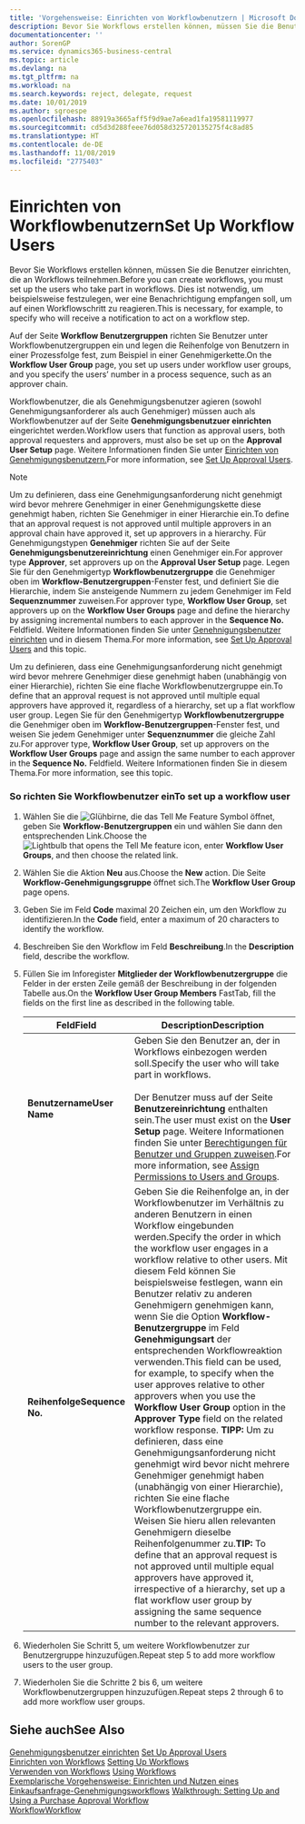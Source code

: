 ```yaml
---
title: 'Vorgehensweise: Einrichten von Workflowbenutzern | Microsoft Docs'
description: Bevor Sie Workflows erstellen können, müssen Sie die Benutzer einrichten, die an Workflows teilnehmen. Dies ist notwendig, um beispielsweise festzulegen, wer eine Benachrichtigung empfangen soll, um auf einen Workflowschritt zu reagieren.
documentationcenter: ''
author: SorenGP
ms.service: dynamics365-business-central
ms.topic: article
ms.devlang: na
ms.tgt_pltfrm: na
ms.workload: na
ms.search.keywords: reject, delegate, request
ms.date: 10/01/2019
ms.author: sgroespe
ms.openlocfilehash: 88919a3665aff5f9d9ae7a6ead1fa19581119977
ms.sourcegitcommit: cd5d3d288feee76d058d325720135275f4c8ad85
ms.translationtype: HT
ms.contentlocale: de-DE
ms.lasthandoff: 11/08/2019
ms.locfileid: "2775403"
---
```

# <a name="set-up-workflow-users"></a><span data-ttu-id="d75f0-104">Einrichten von Workflowbenutzern</span><span class="sxs-lookup"><span data-stu-id="d75f0-104">Set Up Workflow Users</span></span>
<span data-ttu-id="d75f0-105">Bevor Sie Workflows erstellen können, müssen Sie die Benutzer einrichten, die an Workflows teilnehmen.</span><span class="sxs-lookup"><span data-stu-id="d75f0-105">Before you can create workflows, you must set up the users who take part in workflows.</span></span> <span data-ttu-id="d75f0-106">Dies ist notwendig, um beispielsweise festzulegen, wer eine Benachrichtigung empfangen soll, um auf einen Workflowschritt zu reagieren.</span><span class="sxs-lookup"><span data-stu-id="d75f0-106">This is necessary, for example, to specify who will receive a notification to act on a workflow step.</span></span>  

<span data-ttu-id="d75f0-107">Auf der Seite  **Workflow Benutzergruppen** richten Sie Benutzer unter Workflowbenutzergruppen ein und legen die Reihenfolge von Benutzern in einer Prozessfolge fest, zum Beispiel in einer Genehmigerkette.</span><span class="sxs-lookup"><span data-stu-id="d75f0-107">On the **Workflow User Group** page, you set up users under workflow user groups, and you specify the users’ number in a process sequence, such as an approver chain.</span></span>  

<span data-ttu-id="d75f0-108">Workflowbenutzer, die als Genehmigungsbenutzer agieren (sowohl Genehmigungsanforderer als auch Genehmiger) müssen auch als Workflowbenutzer auf der Seite **Genehmigungsbenutzuer einrichten** eingerichtet werden.</span><span class="sxs-lookup"><span data-stu-id="d75f0-108">Workflow users that function as approval users, both approval requesters and approvers, must also be set up on the **Approval User Setup** page.</span></span> <span data-ttu-id="d75f0-109">Weitere Informationen finden Sie unter [Einrichten von Genehmigungsbenutzern.](across-how-to-set-up-approval-users.md)</span><span class="sxs-lookup"><span data-stu-id="d75f0-109">For more information, see [Set Up Approval Users](across-how-to-set-up-approval-users.md).</span></span>  

> [!NOTE]  
>  <span data-ttu-id="d75f0-110">Um zu definieren, dass eine Genehmigungsanforderung nicht genehmigt wird bevor mehrere Genehmiger in einer Genehmigungskette diese genehmigt haben, richten Sie Genehmiger in einer Hierarchie ein.</span><span class="sxs-lookup"><span data-stu-id="d75f0-110">To define that an approval request is not approved until multiple approvers in an approval chain have approved it, set up approvers in a hierarchy.</span></span> <span data-ttu-id="d75f0-111">Für Genehmigungstypen **Genehmiger** richten Sie  auf der Seite **Genehmigungsbenutzereinrichtung** einen Genehmiger ein.</span><span class="sxs-lookup"><span data-stu-id="d75f0-111">For approver type **Approver**, set approvers up on the **Approval User Setup** page.</span></span> <span data-ttu-id="d75f0-112">Legen Sie für den Genehmigertyp **Workflowbenutzergruppe** die Genehmiger oben im **Workflow-Benutzergruppen**-Fenster fest, und definiert Sie die Hierarchie, indem Sie ansteigende Nummern zu jedem Genehmiger im Feld **Sequenznummer** zuweisen.</span><span class="sxs-lookup"><span data-stu-id="d75f0-112">For approver type, **Workflow User Group**, set approvers up on the **Workflow User Groups** page and define the hierarchy by assigning incremental numbers to each approver in the **Sequence No.**</span></span> <span data-ttu-id="d75f0-113">Feld</span><span class="sxs-lookup"><span data-stu-id="d75f0-113">field.</span></span> <span data-ttu-id="d75f0-114">Weitere Informationen finden Sie unter [Genehnigungsbenutzer einrichten](across-how-to-set-up-approval-users.md) und in diesem Thema.</span><span class="sxs-lookup"><span data-stu-id="d75f0-114">For more information, see [Set Up Approval Users](across-how-to-set-up-approval-users.md) and this topic.</span></span>  
>   
>  <span data-ttu-id="d75f0-115">Um zu definieren, dass eine Genehmigungsanforderung nicht genehmigt wird bevor mehrere Genehmiger diese genehmigt haben (unabhängig von einer Hierarchie), richten Sie eine flache Workflowbenutzergruppe ein.</span><span class="sxs-lookup"><span data-stu-id="d75f0-115">To define that an approval request is not approved until multiple equal approvers have approved it, regardless of a hierarchy, set up a flat workflow user group.</span></span> <span data-ttu-id="d75f0-116">Legen Sie für den Genehmigertyp **Workflowbenutzergruppe** die Genehmiger oben im **Workflow-Benutzergruppen**-Fenster fest, und weisen Sie jedem Genehmiger unter **Sequenznummer** die gleiche Zahl zu.</span><span class="sxs-lookup"><span data-stu-id="d75f0-116">For approver type, **Workflow User Group**, set up approvers on the **Workflow User Groups** page and assign the same number to each approver in the **Sequence No.**</span></span> <span data-ttu-id="d75f0-117">Feld</span><span class="sxs-lookup"><span data-stu-id="d75f0-117">field.</span></span> <span data-ttu-id="d75f0-118">Weitere Informationen finden Sie in diesem Thema.</span><span class="sxs-lookup"><span data-stu-id="d75f0-118">For more information, see this topic.</span></span>  

### <a name="to-set-up-a-workflow-user"></a><span data-ttu-id="d75f0-119">So richten Sie Workflowbenutzer ein</span><span class="sxs-lookup"><span data-stu-id="d75f0-119">To set up a workflow user</span></span>  

1. <span data-ttu-id="d75f0-120">Wählen Sie die ![Glühbirne, die das Tell Me Feature](media/ui-search/search_small.png "Tell Me-Funktion") Symbol öffnet, geben Sie **Workflow-Benutzergruppen** ein und wählen Sie dann den entsprechenden Link.</span><span class="sxs-lookup"><span data-stu-id="d75f0-120">Choose the ![Lightbulb that opens the Tell Me feature](media/ui-search/search_small.png "Tell me what you want to do") icon, enter **Workflow User Groups**, and then choose the related link.</span></span>  
2. <span data-ttu-id="d75f0-121">Wählen Sie die Aktion **Neu** aus.</span><span class="sxs-lookup"><span data-stu-id="d75f0-121">Choose the **New** action.</span></span> <span data-ttu-id="d75f0-122">Die Seite **Workflow-Genehmigungsgruppe** öffnet sich.</span><span class="sxs-lookup"><span data-stu-id="d75f0-122">The **Workflow User Group** page opens.</span></span>  
3. <span data-ttu-id="d75f0-123">Geben Sie im Feld **Code** maximal 20 Zeichen ein, um den Workflow zu identifizieren.</span><span class="sxs-lookup"><span data-stu-id="d75f0-123">In the **Code** field, enter a maximum of 20 characters to identify the workflow.</span></span>  
4. <span data-ttu-id="d75f0-124">Beschreiben Sie den Workflow im Feld **Beschreibung**.</span><span class="sxs-lookup"><span data-stu-id="d75f0-124">In the **Description** field, describe the workflow.</span></span>  
5. <span data-ttu-id="d75f0-125">Füllen Sie im Inforegister **Mitglieder der Workflowbenutzergruppe** die Felder in der ersten Zeile gemäß der Beschreibung in der folgenden Tabelle aus.</span><span class="sxs-lookup"><span data-stu-id="d75f0-125">On the **Workflow User Group Members** FastTab, fill the fields on the first line as described in the following table.</span></span>  

    |<span data-ttu-id="d75f0-126">Feld</span><span class="sxs-lookup"><span data-stu-id="d75f0-126">Field</span></span>|<span data-ttu-id="d75f0-127">Description</span><span class="sxs-lookup"><span data-stu-id="d75f0-127">Description</span></span>|  
    |---------------------------------|---------------------------------------|  
    |<span data-ttu-id="d75f0-128">**Benutzername**</span><span class="sxs-lookup"><span data-stu-id="d75f0-128">**User Name**</span></span>|<span data-ttu-id="d75f0-129">Geben Sie den Benutzer an, der in Workflows einbezogen werden soll.</span><span class="sxs-lookup"><span data-stu-id="d75f0-129">Specify the user who will take part in workflows.</span></span><br /><br /> <span data-ttu-id="d75f0-130">Der Benutzer muss auf der Seite **Benutzereinrichtung** enthalten sein.</span><span class="sxs-lookup"><span data-stu-id="d75f0-130">The user must exist on the **User Setup** page.</span></span> <span data-ttu-id="d75f0-131">Weitere Informationen finden Sie unter [Berechtigungen für Benutzer und Gruppen zuweisen](ui-define-granular-permissions.md).</span><span class="sxs-lookup"><span data-stu-id="d75f0-131">For more information, see [Assign Permissions to Users and Groups](ui-define-granular-permissions.md).</span></span>|  
    |<span data-ttu-id="d75f0-132">**Reihenfolge**</span><span class="sxs-lookup"><span data-stu-id="d75f0-132">**Sequence No.**</span></span>|<span data-ttu-id="d75f0-133">Geben Sie die Reihenfolge an, in der Workflowbenutzer im Verhältnis zu anderen Benutzern in einen Workflow eingebunden werden.</span><span class="sxs-lookup"><span data-stu-id="d75f0-133">Specify the order in which the workflow user engages in a workflow relative to other users.</span></span> <span data-ttu-id="d75f0-134">Mit diesem Feld können Sie beispielsweise festlegen, wann ein Benutzer relativ zu anderen Genehmigern genehmigen kann, wenn Sie die Option **Workflow-Benutzergruppe** im Feld **Genehmigungsart** der entsprechenden Workflowreaktion verwenden.</span><span class="sxs-lookup"><span data-stu-id="d75f0-134">This field can be used, for example, to specify when the user approves relative to other approvers when you use the **Workflow User Group** option in the **Approver Type** field on the related workflow response.</span></span> <span data-ttu-id="d75f0-135">**TIPP:** Um zu definieren, dass eine Genehmigungsanforderung nicht genehmigt wird bevor nicht mehrere Genehmiger genehmigt haben (unabhängig von einer Hierarchie), richten Sie eine flache Workflowbenutzergruppe ein. Weisen Sie hieru allen relevanten Genehmigern dieselbe Reihenfolgenummer zu.</span><span class="sxs-lookup"><span data-stu-id="d75f0-135">**TIP:**  To define that an approval request is not approved until multiple equal approvers have approved it, irrespective of a hierarchy, set up a flat workflow user group by assigning the same sequence number to the relevant approvers.</span></span>|  
6. <span data-ttu-id="d75f0-136">Wiederholen Sie Schritt 5, um weitere Workflowbenutzer zur Benutzergruppe hinzuzufügen.</span><span class="sxs-lookup"><span data-stu-id="d75f0-136">Repeat step 5 to add more workflow users to the user group.</span></span>  
7. <span data-ttu-id="d75f0-137">Wiederholen Sie die Schritte 2 bis 6, um weitere Workflowbenutzergruppen hinzuzufügen.</span><span class="sxs-lookup"><span data-stu-id="d75f0-137">Repeat steps 2 through 6 to add more workflow user groups.</span></span>  

## <a name="see-also"></a><span data-ttu-id="d75f0-138">Siehe auch</span><span class="sxs-lookup"><span data-stu-id="d75f0-138">See Also</span></span>  
<span data-ttu-id="d75f0-139">[Genehmigungsbenutzer einrichten](across-how-to-set-up-approval-users.md) </span><span class="sxs-lookup"><span data-stu-id="d75f0-139">[Set Up Approval Users](across-how-to-set-up-approval-users.md) </span></span>  
<span data-ttu-id="d75f0-140">[Einrichten von Workflows](across-set-up-workflows.md) </span><span class="sxs-lookup"><span data-stu-id="d75f0-140">[Setting Up Workflows](across-set-up-workflows.md) </span></span>  
<span data-ttu-id="d75f0-141">[Verwenden von Workflows](across-use-workflows.md) </span><span class="sxs-lookup"><span data-stu-id="d75f0-141">[Using Workflows](across-use-workflows.md) </span></span>  
<span data-ttu-id="d75f0-142">[Exemplarische Vorgehensweise: Einrichten und Nutzen eines Einkaufsanfrage-Genehmigungsworkflows](walkthrough-setting-up-and-using-a-purchase-approval-workflow.md) </span><span class="sxs-lookup"><span data-stu-id="d75f0-142">[Walkthrough: Setting Up and Using a Purchase Approval Workflow](walkthrough-setting-up-and-using-a-purchase-approval-workflow.md) </span></span>  
[<span data-ttu-id="d75f0-143">Workflow</span><span class="sxs-lookup"><span data-stu-id="d75f0-143">Workflow</span></span>](across-workflow.md)   
